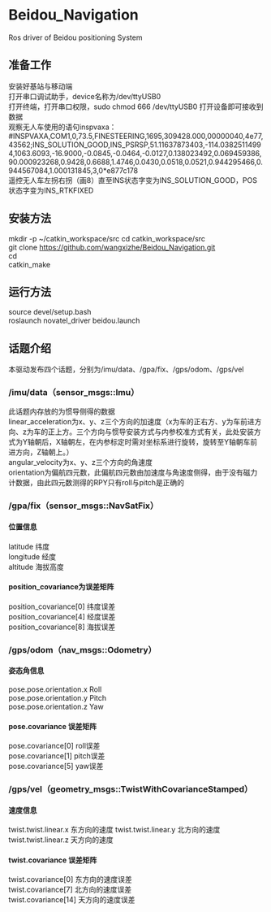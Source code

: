 # Beidou_Navigation
Ros driver of Beidou positioning System  
  
## 准备工作  
安装好基站与移动端  
打开串口调试助手，device名称为/dev/ttyUSB0  
打开终端，打开串口权限，sudo chmod 666 /dev/ttyUSB0
打开设备即可接收到数据  
观察无人车使用的语句inspvaxa：  
#INSPVAXA,COM1,0,73.5,FINESTEERING,1695,309428.000,00000040,4e77,43562;INS_SOLUTION_GOOD,INS_PSRSP,51.11637873403,-114.03825114994,1063.6093,-16.9000,-0.0845,-0.0464,-0.0127,0.138023492,0.069459386,90.000923268,0.9428,0.6688,1.4746,0.0430,0.0518,0.0521,0.944295466,0.944567084,1.000131845,3,0*e877c178  
遥控无人车左拐右拐（画8）直至INS状态字变为INS_SOLUTION_GOOD，POS状态字变为INS_RTKFIXED

## 安装方法  
mkdir -p ~/catkin_workspace/src
cd catkin_workspace/src  
git clone https://github.com/wangxizhe/Beidou_Navigation.git  
cd  
catkin_make  
  
## 运行方法  
source devel/setup.bash  
roslaunch novatel_driver beidou.launch  

## 话题介绍  
本驱动发布四个话题，分别为/imu/data、/gpa/fix、/gps/odom、/gps/vel  
### /imu/data（sensor_msgs::Imu）  
此话题内存放的为惯导侧得的数据  
linear_acceleration为x、y、z三个方向的加速度（x为车的正右方、y为车前进方向、z为车的正上方。三个方向与惯导安装方式与内参校准方式有关，此处安装方式为Y轴朝后，X轴朝左，在内参标定时需对坐标系进行旋转，旋转至Y轴朝车前进方向，Z轴朝上。）  
angular_velocity为x、y、z三个方向的角速度  
orientation为偏航四元数，此偏航四元数由加速度与角速度侧得，由于没有磁力计数据，由此四元数测得的RPY只有roll与pitch是正确的  
### /gpa/fix（sensor_msgs::NavSatFix）  
#### 位置信息
latitude 纬度  
longitude  经度  
altitude 海拔高度  

#### position_covariance为误差矩阵  
position_covariance[0] 纬度误差  
position_covariance[4] 经度误差  
position_covariance[8] 海拔误差   
### /gps/odom（nav_msgs::Odometry）  
#### 姿态角信息  
pose.pose.orientation.x  Roll  
pose.pose.orientation.y  Pitch  
pose.pose.orientation.z  Yaw  
#### pose.covariance  误差矩阵  
pose.covariance[0] roll误差  
pose.covariance[1] pitch误差  
pose.covariance[5] yaw误差  
### /gps/vel（geometry_msgs::TwistWithCovarianceStamped）  
#### 速度信息  
twist.twist.linear.x   东方向的速度
twist.twist.linear.y   北方向的速度  
twist.twist.linear.z   天方向的速度  

#### twist.covariance   误差矩阵  
twist.covariance[0]  东方向的速度误差  
twist.covariance[7]  北方向的速度误差  
twist.covariance[14] 天方向的速度误差  
